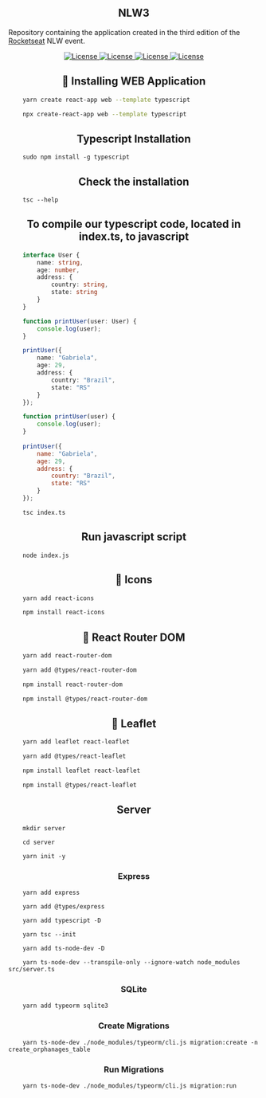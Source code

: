 <h2 align="center">NLW3</h1>

Repository containing the application created in the third edition of the <a href="https://rocketseat.com.br">Rocketseat</a> NLW event.

<p align="center">
    <a href="https://opensource.org/licenses/MIT">
        <img alt="License" src="https://img.shields.io/badge/License-MIT-yellow.svg">
    </a>
    <a href="#">
        <img alt="License" src="https://img.shields.io/github/languages/count/MagicalStrangeQuark/NLW3">
    </a>
    <a href="#">
        <img alt="License" src="https://img.shields.io/github/last-commit/MagicalStrangeQuark/NLW3">
    </a>
    <a href="#">
        <img alt="License" src="https://img.shields.io/github/followers/MagicalStrangeQuark?style=social">
    </a>
</p>

<h2 align="center">🔏 Installing WEB Application</h2>

```bash
    yarn create react-app web --template typescript
```

```bash
    npx create-react-app web --template typescript
```

<h2 align="center">Typescript Installation</h2>

```
    sudo npm install -g typescript
```

<h2 align="center">Check the installation</h2>

```
    tsc --help
```

<h2 align="center">To compile our typescript code, located in index.ts, to javascript</h2>

```typescript
    interface User {
        name: string,
        age: number,
        address: {
            country: string,
            state: string
        }
    }

    function printUser(user: User) {
        console.log(user);
    }

    printUser({
        name: "Gabriela",
        age: 29,
        address: {
            country: "Brazil",
            state: "RS"
        }
    });
```

```javascript
    function printUser(user) {
        console.log(user);
    }
    
    printUser({
        name: "Gabriela",
        age: 29,
        address: {
            country: "Brazil",
            state: "RS"
        }
    });
```

```
    tsc index.ts
```

<h2 align="center">Run javascript script</h2>

```
    node index.js
```

<h2 align="center">🔏 Icons</h2>

```bash
    yarn add react-icons
```

```bash
    npm install react-icons
```

<h2 align="center">🔏 React Router DOM</h2>

```bash
    yarn add react-router-dom

    yarn add @types/react-router-dom
```

```bash
    npm install react-router-dom

    npm install @types/react-router-dom
```

<h2 align="center">🔏 Leaflet</h2>

```bash
    yarn add leaflet react-leaflet

    yarn add @types/react-leaflet
```

```bash
    npm install leaflet react-leaflet

    npm install @types/react-leaflet
```

<h2 align="center">Server</h2>

```
    mkdir server

    cd server

    yarn init -y
```

<h3 align="center">Express</h3>

```
    yarn add express

    yarn add @types/express
```

```
    yarn add typescript -D

    yarn tsc --init

    yarn add ts-node-dev -D
```

```
    yarn ts-node-dev --transpile-only --ignore-watch node_modules src/server.ts
```

<h3 align="center">SQLite</h3>

```
    yarn add typeorm sqlite3
```

<h3 align="center">Create Migrations</h3>

```
    yarn ts-node-dev ./node_modules/typeorm/cli.js migration:create -n create_orphanages_table
```

<h3 align="center">Run Migrations</h3>

```
    yarn ts-node-dev ./node_modules/typeorm/cli.js migration:run
```
